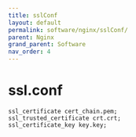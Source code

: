 ```yaml
---
title: sslConf
layout: default
permalink: software/nginx/sslConf/
parent: Nginx
grand_parent: Software
nav_order: 4
---
```


# ssl.conf

```nginx
ssl_certificate cert_chain.pem;
ssl_trusted_certificate crt.crt;
ssl_certificate_key key.key;
```
